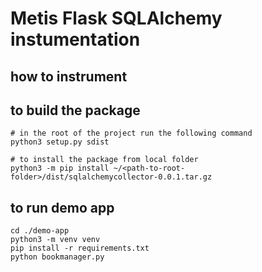 # Metis Flask SQLAlchemy instumentation

## how to instrument



## to build the package

```shell
# in the root of the project run the following command
python3 setup.py sdist

# to install the package from local folder
python3 -m pip install ~/<path-to-root-folder>/dist/sqlalchemycollector-0.0.1.tar.gz
```


## to run demo app
```shell
cd ./demo-app
python3 -m venv venv
pip install -r requirements.txt
python bookmanager.py
```
